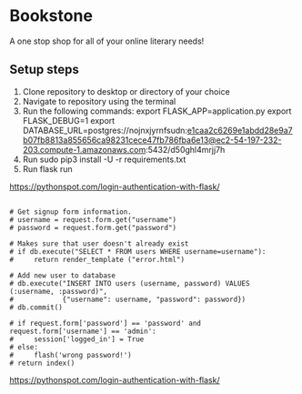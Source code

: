 # Bookstone

A one stop shop for all of your online literary needs!

## Setup steps

1. Clone repository to desktop or directory of your choice
2. Navigate to repository using the terminal
3. Run the following commands:
    export FLASK_APP=application.py
    export FLASK_DEBUG=1
    export DATABASE_URL=postgres://nojnxjyrnfsudn:e1caa2c6269e1abdd28e9a7b07fb8813a855656ca98231cece47fb786fba6e13@ec2-54-197-232-203.compute-1.amazonaws.com:5432/d50ghl4mrjj7h
4. Run sudo pip3 install -U -r requirements.txt 
4. Run flask run

https://pythonspot.com/login-authentication-with-flask/
## 

    # Get signup form information.
    # username = request.form.get("username")
    # password = request.form.get("password") 

    # Makes sure that user doesn't already exist
    # if db.execute("SELECT * FROM users WHERE username=username"):
    #     return render_template ("error.html")

    # Add new user to database
    # db.execute("INSERT INTO users (username, password) VALUES (:username, :password)",
    #            {"username": username, "password": password})
    # db.commit()

    # if request.form['password'] == 'password' and request.form['username'] == 'admin':
    #     session['logged_in'] = True
    # else:
    #     flash('wrong password!')
    # return index()

https://pythonspot.com/login-authentication-with-flask/